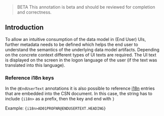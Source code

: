 > <span className="feature-status-beta">BETA</span> This annotation is beta and should be reviewed for completion and correctness.

## Introduction

To allow an intuitive consumption of the data model in (End User) UIs, further metadata needs to be defined which helps the end user to understand the semantics of the underlying data model artifacts. Depending on the concrete context different types of UI texts are required. The UI text is displayed on the screen in the logon language of the user (if the text was translated into this language).

### Reference i18n keys

In the `@EndUserText` annotations it is also possible to reference [i18n](../csn-interop-effective#i18n) entries that are embedded into the CSN document.
In this case, the string has to include `{i18n>` as a prefix, then the key and end with `}`

Example: `{i18n>AD01PROFNR@ENDUSERTEXT.HEADING}`

